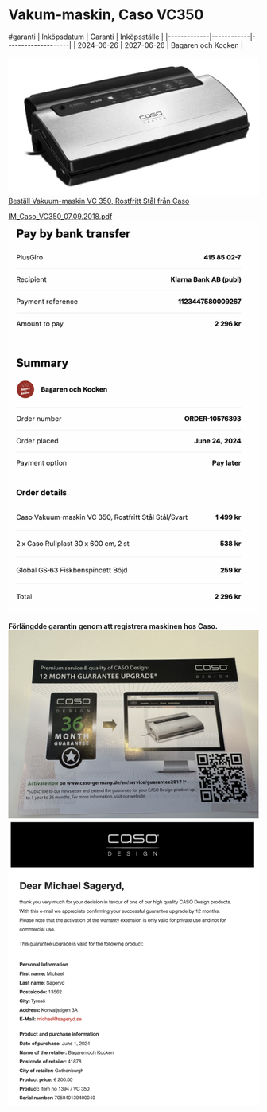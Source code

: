 # Vakum-maskin, Caso VC350
#garanti
| Inköpsdatum | Garanti    | Inköpsställe       |
|-------------|------------|--------------------|
| 2024-06-26  | 2027-06-26 | Bagaren och Kocken |

![](Vakum-maskin,%20Caso%20VC350/image%203.png)<!-- {"width":488} -->
[Beställ Vakuum-maskin VC 350, Rostfritt Stål från Caso](https://bagarenochkocken.se/koksmaskiner/vakuumforpackare/caso-vakuum-maskin-vc-350-rostfritt-stal/?shopping_id_click=1067-21618-50340&gad_source=1&gclid=CjwKCAjwvvmzBhA2EiwAtHVrb4KJ70-lwmcRWX-GmQ2caH8uKgSvME2FGCpWd-TnIuxintopVJhOyBoCauwQAvD_BwE)

[IM_Caso_VC350_07.09.2018.pdf](Vakum-maskin,%20Caso%20VC350/IM_Caso_VC350_07.09.2018.pdf)<!-- {"width":444,"embed":"true","preview":"true"} -->
![](Vakum-maskin,%20Caso%20VC350/image%202.png)<!-- {"width":474} -->


**Förlängdde garantin genom att registrera maskinen hos Caso.**
   ![](Vakum-maskin,%20Caso%20VC350/IMG_0161.jpeg)<!-- {"width":453.00000000000006} -->
![](Vakum-maskin,%20Caso%20VC350/image.png)<!-- {"width":474} -->